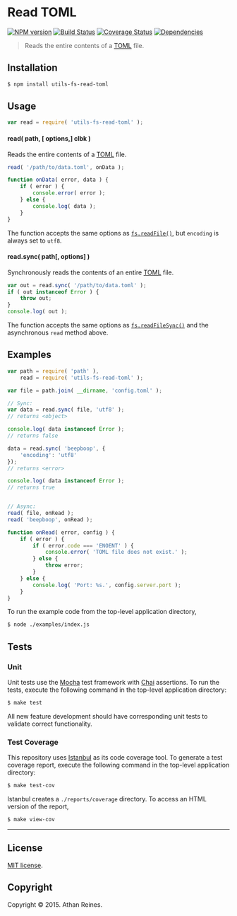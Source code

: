 Read TOML
===
[![NPM version][npm-image]][npm-url] [![Build Status][travis-image]][travis-url] [![Coverage Status][codecov-image]][codecov-url] [![Dependencies][dependencies-image]][dependencies-url]

> Reads the entire contents of a [TOML](https://github.com/toml-lang/toml) file.


## Installation

``` bash
$ npm install utils-fs-read-toml
```


## Usage

``` javascript
var read = require( 'utils-fs-read-toml' );
```

#### read( path, [ options,] clbk )

Reads the entire contents of a [TOML](https://github.com/toml-lang/toml) file.

``` javascript
read( '/path/to/data.toml', onData );

function onData( error, data ) {
	if ( error ) {
		console.error( error );
	} else {
		console.log( data );
	}
}
```

The function accepts the same options as [`fs.readFile()`](https://nodejs.org/api/fs.html#fs_fs_readfile_filename_options_callback), but `encoding` is always set to `utf8`.


#### read.sync( path[, options] )

Synchronously reads the contents of an entire [TOML](https://github.com/toml-lang/toml) file.

``` javascript
var out = read.sync( '/path/to/data.toml' );
if ( out instanceof Error ) {
	throw out;
}
console.log( out );
```

The function accepts the same options as [`fs.readFileSync()`](https://nodejs.org/api/fs.html#fs_fs_readfilesync_filename_options) and the asynchronous `read` method above.



## Examples

``` javascript
var path = require( 'path' ),
	read = require( 'utils-fs-read-toml' );

var file = path.join( __dirname, 'config.toml' );

// Sync:
var data = read.sync( file, 'utf8' );
// returns <object>

console.log( data instanceof Error );
// returns false

data = read.sync( 'beepboop', {
	'encoding': 'utf8'
});
// returns <error>

console.log( data instanceof Error );
// returns true


// Async:
read( file, onRead );
read( 'beepboop', onRead );

function onRead( error, config ) {
	if ( error ) {
		if ( error.code === 'ENOENT' ) {
			console.error( 'TOML file does not exist.' );
		} else {
			throw error;
		}
	} else {
		console.log( 'Port: %s.', config.server.port );
	}
}
```

To run the example code from the top-level application directory,

``` bash
$ node ./examples/index.js
```


## Tests

### Unit

Unit tests use the [Mocha](http://mochajs.org/) test framework with [Chai](http://chaijs.com) assertions. To run the tests, execute the following command in the top-level application directory:

``` bash
$ make test
```

All new feature development should have corresponding unit tests to validate correct functionality.


### Test Coverage

This repository uses [Istanbul](https://github.com/gotwarlost/istanbul) as its code coverage tool. To generate a test coverage report, execute the following command in the top-level application directory:

``` bash
$ make test-cov
```

Istanbul creates a `./reports/coverage` directory. To access an HTML version of the report,

``` bash
$ make view-cov
```


---
## License

[MIT license](http://opensource.org/licenses/MIT).


## Copyright

Copyright &copy; 2015. Athan Reines.


[npm-image]: http://img.shields.io/npm/v/utils-fs-read-toml.svg
[npm-url]: https://npmjs.org/package/utils-fs-read-toml

[travis-image]: http://img.shields.io/travis/kgryte/utils-fs-read-toml/master.svg
[travis-url]: https://travis-ci.org/kgryte/utils-fs-read-toml

[codecov-image]: https://img.shields.io/codecov/c/github/kgryte/utils-fs-read-toml/master.svg
[codecov-url]: https://codecov.io/github/kgryte/utils-fs-read-toml?branch=master

[dependencies-image]: http://img.shields.io/david/kgryte/utils-fs-read-toml.svg
[dependencies-url]: https://david-dm.org/kgryte/utils-fs-read-toml

[dev-dependencies-image]: http://img.shields.io/david/dev/kgryte/utils-fs-read-toml.svg
[dev-dependencies-url]: https://david-dm.org/dev/kgryte/utils-fs-read-toml

[github-issues-image]: http://img.shields.io/github/issues/kgryte/utils-fs-read-toml.svg
[github-issues-url]: https://github.com/kgryte/utils-fs-read-toml/issues
